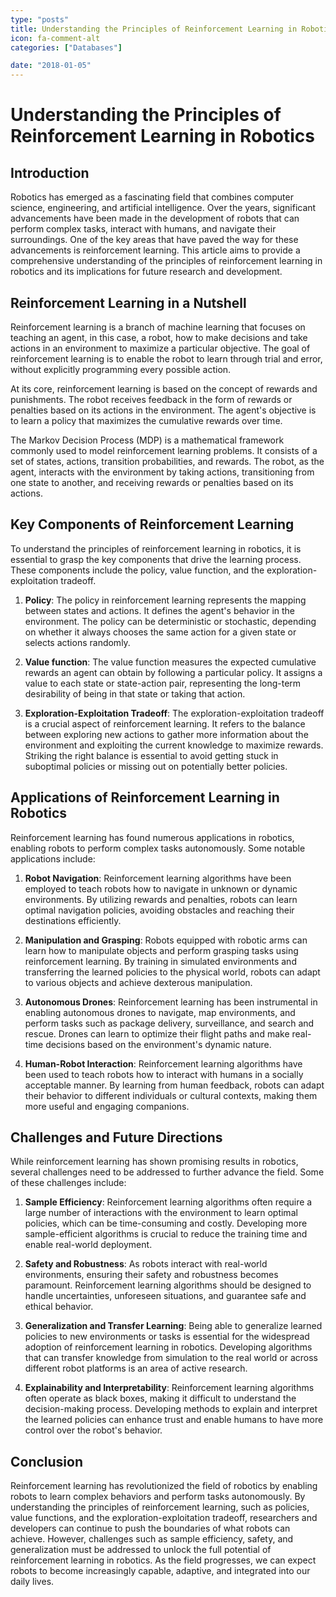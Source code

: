 ```yaml
---
type: "posts"
title: Understanding the Principles of Reinforcement Learning in Robotics
icon: fa-comment-alt
categories: ["Databases"]

date: "2018-01-05"
---
```




# Understanding the Principles of Reinforcement Learning in Robotics

## Introduction

Robotics has emerged as a fascinating field that combines computer science, engineering, and artificial intelligence. Over the years, significant advancements have been made in the development of robots that can perform complex tasks, interact with humans, and navigate their surroundings. One of the key areas that have paved the way for these advancements is reinforcement learning. This article aims to provide a comprehensive understanding of the principles of reinforcement learning in robotics and its implications for future research and development.

## Reinforcement Learning in a Nutshell

Reinforcement learning is a branch of machine learning that focuses on teaching an agent, in this case, a robot, how to make decisions and take actions in an environment to maximize a particular objective. The goal of reinforcement learning is to enable the robot to learn through trial and error, without explicitly programming every possible action.

At its core, reinforcement learning is based on the concept of rewards and punishments. The robot receives feedback in the form of rewards or penalties based on its actions in the environment. The agent's objective is to learn a policy that maximizes the cumulative rewards over time.

The Markov Decision Process (MDP) is a mathematical framework commonly used to model reinforcement learning problems. It consists of a set of states, actions, transition probabilities, and rewards. The robot, as the agent, interacts with the environment by taking actions, transitioning from one state to another, and receiving rewards or penalties based on its actions.

## Key Components of Reinforcement Learning

To understand the principles of reinforcement learning in robotics, it is essential to grasp the key components that drive the learning process. These components include the policy, value function, and the exploration-exploitation tradeoff.

1. **Policy**: The policy in reinforcement learning represents the mapping between states and actions. It defines the agent's behavior in the environment. The policy can be deterministic or stochastic, depending on whether it always chooses the same action for a given state or selects actions randomly.

2. **Value function**: The value function measures the expected cumulative rewards an agent can obtain by following a particular policy. It assigns a value to each state or state-action pair, representing the long-term desirability of being in that state or taking that action.

3. **Exploration-Exploitation Tradeoff**: The exploration-exploitation tradeoff is a crucial aspect of reinforcement learning. It refers to the balance between exploring new actions to gather more information about the environment and exploiting the current knowledge to maximize rewards. Striking the right balance is essential to avoid getting stuck in suboptimal policies or missing out on potentially better policies.

## Applications of Reinforcement Learning in Robotics

Reinforcement learning has found numerous applications in robotics, enabling robots to perform complex tasks autonomously. Some notable applications include:

1. **Robot Navigation**: Reinforcement learning algorithms have been employed to teach robots how to navigate in unknown or dynamic environments. By utilizing rewards and penalties, robots can learn optimal navigation policies, avoiding obstacles and reaching their destinations efficiently.

2. **Manipulation and Grasping**: Robots equipped with robotic arms can learn how to manipulate objects and perform grasping tasks using reinforcement learning. By training in simulated environments and transferring the learned policies to the physical world, robots can adapt to various objects and achieve dexterous manipulation.

3. **Autonomous Drones**: Reinforcement learning has been instrumental in enabling autonomous drones to navigate, map environments, and perform tasks such as package delivery, surveillance, and search and rescue. Drones can learn to optimize their flight paths and make real-time decisions based on the environment's dynamic nature.

4. **Human-Robot Interaction**: Reinforcement learning algorithms have been used to teach robots how to interact with humans in a socially acceptable manner. By learning from human feedback, robots can adapt their behavior to different individuals or cultural contexts, making them more useful and engaging companions.

## Challenges and Future Directions

While reinforcement learning has shown promising results in robotics, several challenges need to be addressed to further advance the field. Some of these challenges include:

1. **Sample Efficiency**: Reinforcement learning algorithms often require a large number of interactions with the environment to learn optimal policies, which can be time-consuming and costly. Developing more sample-efficient algorithms is crucial to reduce the training time and enable real-world deployment.

2. **Safety and Robustness**: As robots interact with real-world environments, ensuring their safety and robustness becomes paramount. Reinforcement learning algorithms should be designed to handle uncertainties, unforeseen situations, and guarantee safe and ethical behavior.

3. **Generalization and Transfer Learning**: Being able to generalize learned policies to new environments or tasks is essential for the widespread adoption of reinforcement learning in robotics. Developing algorithms that can transfer knowledge from simulation to the real world or across different robot platforms is an area of active research.

4. **Explainability and Interpretability**: Reinforcement learning algorithms often operate as black boxes, making it difficult to understand the decision-making process. Developing methods to explain and interpret the learned policies can enhance trust and enable humans to have more control over the robot's behavior.

## Conclusion

Reinforcement learning has revolutionized the field of robotics by enabling robots to learn complex behaviors and perform tasks autonomously. By understanding the principles of reinforcement learning, such as policies, value functions, and the exploration-exploitation tradeoff, researchers and developers can continue to push the boundaries of what robots can achieve. However, challenges such as sample efficiency, safety, and generalization must be addressed to unlock the full potential of reinforcement learning in robotics. As the field progresses, we can expect robots to become increasingly capable, adaptive, and integrated into our daily lives.